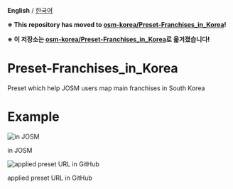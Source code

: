 ﻿**English** / [한국어](README_ko.md)
 
 **※ This repository has moved to [osm-korea/Preset-Franchises_in_Korea](https://github.com/osm-korea/Preset-Franchises_in_Korea)!**
 
 
 **※ 이 저장소는 [osm-korea/Preset-Franchises_in_Korea](https://github.com/osm-korea/Preset-Franchises_in_Korea)로 옮겨졌습니다!**
 
# Preset-Franchises_in_Korea
Preset which help JOSM users map main franchises in South Korea

# Example
![in JOSM](image/En.png)

in JOSM

![applied preset URL in GitHub](image/applyURL.png)

applied preset URL in GitHub
